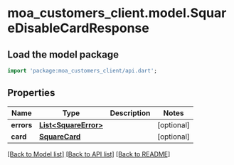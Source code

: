 # moa_customers_client.model.SquareDisableCardResponse

## Load the model package
```dart
import 'package:moa_customers_client/api.dart';
```

## Properties
Name | Type | Description | Notes
------------ | ------------- | ------------- | -------------
**errors** | [**List&lt;SquareError&gt;**](SquareError.md) |  | [optional] 
**card** | [**SquareCard**](SquareCard.md) |  | [optional] 

[[Back to Model list]](../README.md#documentation-for-models) [[Back to API list]](../README.md#documentation-for-api-endpoints) [[Back to README]](../README.md)


